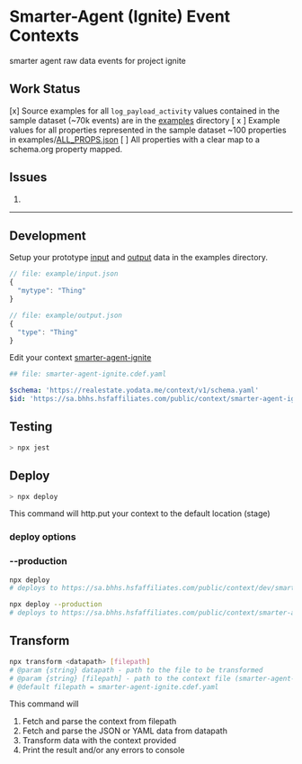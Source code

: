 # Smarter-Agent (Ignite) Event Contexts

smarter agent raw data events for project ignite

## Work Status

[x] Source examples for all `log_payload_activity` values contained in the sample dataset (~70k events) are in the [examples](https://github.com/Yodata/real-estate/tree/master/context/smarter-agent/examples) directory
[ x ] Example values for all properties represented in the sample dataset ~100 properties in examples/[ALL_PROPS.json](https://github.com/Yodata/real-estate/blob/master/context/smarter-agent/examples/APPLICATION_LAUNCH.in.json)
[ ] All properties with a clear map to a schema.org property mapped.

## Issues

1. 

---

## Development

Setup your prototype [input](example/input.json) and [output](example/output.json) data in the examples directory.

```javascript
// file: example/input.json
{
  "mytype": "Thing"
}
```

```javascript
// file: example/output.json
{
  "type": "Thing"
}
```

Edit your context [smarter-agent-ignite](smarter-agent-ignite.cdef.yaml)

```yaml
## file: smarter-agent-ignite.cdef.yaml

$schema: 'https://realestate.yodata.me/context/v1/schema.yaml'
$id: 'https://sa.bhhs.hsfaffiliates.com/public/context/smarter-agent-ignite.yaml'
```

## Testing

```javascript
> npx jest
```

## Deploy

```sh
> npx deploy
```

This command will http.put your context to the default location (stage)

### deploy options

### --production

```sh
npx deploy
# deploys to https://sa.bhhs.hsfaffiliates.com/public/context/dev/smarter-agent-ignite.cdef.yaml

npx deploy --production
# deploys to https://sa.bhhs.hsfaffiliates.com/public/context/smarter-agent-ignite.cdef.yaml

```

## Transform

```sh
npx transform <datapath> [filepath]
# @param {string} datapath - path to the file to be transformed
# @param {string} [filepath] - path to the context file (smarter-agent-ignite.cdef.yaml)
# @default filepath = smarter-agent-ignite.cdef.yaml
```

This command will

1. Fetch and parse the context from filepath
2. Fetch and parse the JSON or YAML data from datapath
3. Transform data with the context provided
4. Print the result and/or any errors to console

